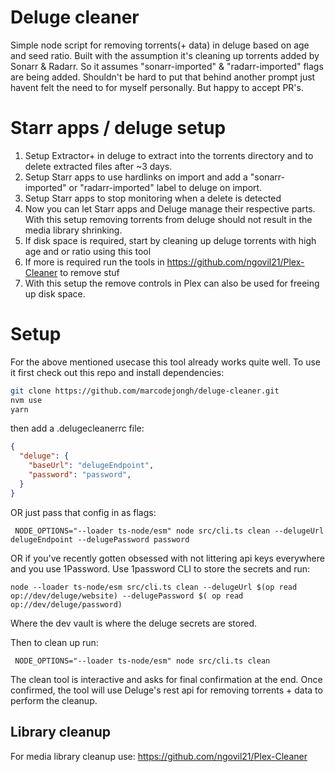 # Deluge cleaner

Simple node script for removing torrents(+ data) in deluge based on age and seed ratio. 
Built with the assumption it's cleaning up torrents added by Sonarr & Radarr.
So it assumes "sonarr-imported" & "radarr-imported" flags are being added.
Shouldn't be hard to put that behind another prompt just havent felt the need to for myself personally. 
But happy to accept PR's.

# Starr apps / deluge setup
1. Setup Extractor+ in deluge to extract into the torrents directory and to delete extracted files after ~3 days.
2. Setup Starr apps to use hardlinks on import and add a "sonarr-imported" or "radarr-imported" label to deluge on import.
3. Setup Starr apps to stop monitoring when a delete is detected
4. Now you can let Starr apps and Deluge manage their respective parts. With this setup removing torrents from deluge should not result in the media library shrinking.
5. If disk space is required, start by cleaning up deluge torrents with high age and or ratio using this tool
6. If more is required run the tools in https://github.com/ngovil21/Plex-Cleaner to remove stuf
7. With this setup the remove controls in Plex can also be used for freeing up disk space. 

# Setup

For the above mentioned usecase this tool already works quite well.
To use it first check out this repo and install dependencies:

```sh
git clone https://github.com/marcodejongh/deluge-cleaner.git
nvm use
yarn
```

then add a .delugecleanerrc file:

```json
{
  "deluge": {
    "baseUrl": "delugeEndpoint",
    "password": "password",
  }
}
```

OR just pass that config in as flags:

```
 NODE_OPTIONS="--loader ts-node/esm" node src/cli.ts clean --delugeUrl delugeEndpoint --delugePassword password
```

OR if you've recently gotten obsessed with not littering api keys everywhere and you use 1Password. Use 1password CLI to store the secrets and run: 

```
node --loader ts-node/esm src/cli.ts clean --delugeUrl $(op read op://dev/deluge/website) --delugePassword $( op read op://dev/deluge/password)
```

Where the dev vault is where the deluge secrets are stored.

Then to clean up run:

```
 NODE_OPTIONS="--loader ts-node/esm" node src/cli.ts clean
```

The clean tool is interactive and asks for final confirmation at the end.
Once confirmed, the tool will use Deluge's rest api for removing torrents + data to perform the cleanup.

## Library cleanup

For media library cleanup use: https://github.com/ngovil21/Plex-Cleaner
